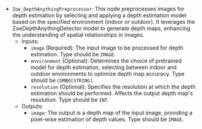 - `Zoe_DepthAnythingPreprocessor`: This node preprocesses images for depth estimation by selecting and applying a depth estimation model based on the specified environment (indoor or outdoor). It leverages the ZoeDepthAnythingDetector model to generate depth maps, enhancing the understanding of spatial relationships in images.
    - Inputs:
        - `image` (Required): The input image to be processed for depth estimation. Type should be `IMAGE`.
        - `environment` (Optional): Determines the choice of pretrained model for depth estimation, selecting between indoor and outdoor environments to optimize depth map accuracy. Type should be `COMBO[STRING]`.
        - `resolution` (Optional): Specifies the resolution at which the depth estimation should be performed. Affects the output depth map's resolution. Type should be `INT`.
    - Outputs:
        - `image`: The output is a depth map of the input image, providing a pixel-wise estimation of depth values. Type should be `IMAGE`.
